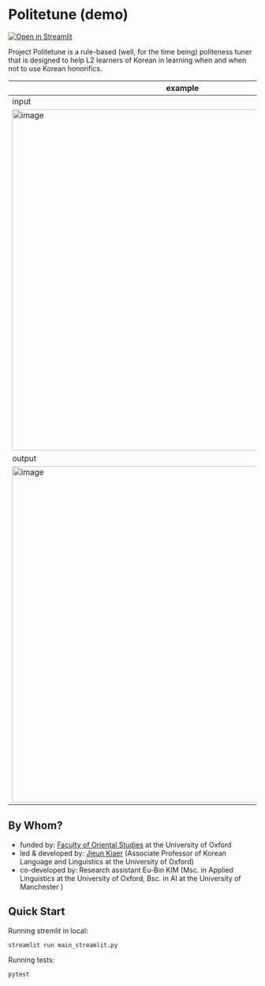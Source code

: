 # Politetune (demo)

[![Open in Streamlit](https://static.streamlit.io/badges/streamlit_badge_black_white.svg)](https://share.streamlit.io/eubinecto/politetune/main/main_streamlit.py)



Project Politetune is a rule-based (well, for the time being) politeness tuner that is designed to help L2 learners of Korean in learning when and when not to use Korean honorifics. 

 example |
--- |
input | 
<img width="691" alt="image" src="https://user-images.githubusercontent.com/56193069/155671048-7e3054ff-671e-40c5-aed8-0296984d1f57.png"> |
output | 
<img width="681" alt="image" src="https://user-images.githubusercontent.com/56193069/155671094-72a7703b-351d-4c37-82d0-2f75a4d7c734.png">| 




## By Whom?
- funded by: [Faculty of Oriental Studies](https://www.orinst.ox.ac.uk) at the University of Oxford 
- led & developed by: [Jieun Kiaer](https://www.orinst.ox.ac.uk/people/jieun-kiaer) (Associate Professor of Korean Language and Linguistics at the University of Oxford)
- co-developed by: Research assistant Eu-Bin KIM (Msc. in Applied Linguistics at the University of Oxford, Bsc. in AI at the University of Manchester )


## Quick Start

Running stremlit in local:
```shell
streamlit run main_streamlit.py
```

Running tests:
```shell
pytest
```
